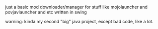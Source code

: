 just a basic mod downloader/manager for stuff like mojolauncher and povjavlauncher and etc written in swing

warning: kinda my second "big" java project, except bad code, like a lot.
